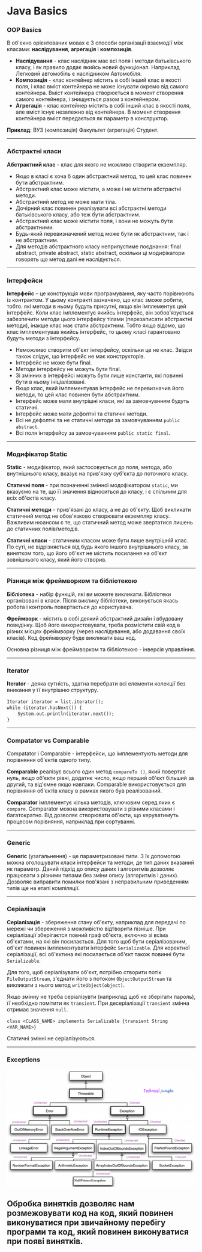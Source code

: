 # Java Basics

### OOP Basics
В об'єкно орієнтованих мовах є 3 способи організації взаємодії між класами: **наслідування**, **агрегація** і **композиція**. 
* **Наслідування** - клас наслідник має всі поля і методи батьківського класу, і як правило додає якийсь новий функціонал. Наприклад Легковий автомобіль є наслідником Автомобіля.
* **Композиція** - клас контейнер містить в собі інший клас в якості поля, і клас вміст контейнера не може існувати окремо від самого контейнера. Вміст контейнера створюється в момент створення самого контейнера, і знищується разом з контейнером.
* **Агрегація** - клас контейнер містить в собі інший клас в якості поля, але вміст існує незалежно від контейнера. В момент створення контейнера вміст передається як параметр в конструктор.

**Приклад**: ВУЗ (композиція) Факультет (агрегація) Студент.

---
### Абстрактні класи
**Абстрактний клас** - клас для якого не можливо створити екземпляр.
* Якщо в класі є хоча б один абстрактний метод, то цей клас повинен бути абстрактним.
* Абстрактний клас може містити, а може і не містити абстрактні методи.
* Абстрактний метод не може мати тіла.
* Дочірний клас повинен реалізувати всі абстрактні методи батьківського класу, або теж бути абстрактним.
* Абстрактний клас може містити поля, і вони не можуть бути абстрактними.
* Будь-який перевизначений метод може бути як абстрактним, так і не абстрактним.
* Для методів абстрактного класу неприпустиме поєднання: final abstract, private abstract, static abstract, оскільки ці модифікатори говорять що метод далі не наслідується.

---
### Інтерфейси
**Інтерфейс** – це конструкція мови програмування, яку часто порівнюють із контрактом. У цьому контракті зазначено, що клас зможе робити, тобто. які методи в ньому будуть присутні, якщо він імплементує цей інтерфейс. Коли клас імплементує якийсь інтерфейс, він зобов'язується забезпечити методи цього інтерфейсу тілами (перезаписати
абстрактні методи), інакше клас має стати абстрактним. Тобто якщо відомо, що клас імплементував якийсь інтерфейс, то цьому класі гарантовано будуть методи з інтерфейсу.
* Неможливо створити об'єкт інтерфейсу, оскільки це не клас. Звідси також слідує, що інтерфейс не має конструкторів.
* Інтерфейс не може бути final.
* Методи інтерфейсу не можуть бути final.
* Зі змінних в інтерфейсі можуть бути лише константи, які повинні бути в ньому ініціалізовані.
* Якщо клас, який імплементував інтерфейс не перевизначив його методи, то цей клас повинен бути абстрактним.
* Iнтерфейс може мати внутрішні класи, які за замовчувнням будуть статичні.
* Інтерфейс може мати дефолтні та статичні методи.
* Всі не дефолтні та не статичні методи за замовчуванням `public abstract`.
* Всі поля інтерфейсу за замовчуванням `public static final`.
---

### Модифікатор Static
**Static** - модифікатор, який застосовується до поля, метода, або внутнішнього класу, вказує на прив'язку суб'єкта до поточного класу.

**Статичні поля** - при позначенні змінної модофікатором `static`, ми вказуємо на те, що її значення відноситься до класу, і є спільним для всіх об'єктів класу.

**Статичні методи** - прив'язані до класу, а не до об'єкту. Щоб викликати статичний метод не обов'язково створювати екземпляр класу. Важливим нюансом є те, що статичний метод може звертатися лишень до статичних полів/методів.

**Статичні класи** - статичним класом може бути лише внутрішній клас. По суті, не відрізняється від будь якого іншого внутрішнього класу, за винятком того, що його об'єкт не містить посилання на об'єкт зовнішнього класу, який його створив. 

---
### Різниця між фреймворком та бібліотекою

**Бібліотека** - набір функцій, які ви можете викликати. Бібліотеки організовані в класи. Після виклику бібліотеки, виконується якась робота і контроль повертається до користувача.

**Фреймворк** - містить в собі деякий абстрактний дизайн і вбудовану поведінку. Щоб його використовувати, треба розмістити свій код в різних місцях фреймворку (через наслідування, або додавання своїх класів). Код фреймворку буде викликати ваш код.

Основна різниця між фреймворком та бібліотекою - інверсія управління.

---
### Iterator
**Iterator** - деяка сутність, здатна перебрати всі елементи колекції без вникання у її внутрішню структуру.
```
Iterator iterator = list.iterator();
while (iterator.hasNext()) {
    System.out.println(iterator.next());
}
```

---
### Compatator vs Сomparable
Compatator і Сomparable - інтерфейси, що імплементують методи для порівняння об'єктів одного типу. 

**Comparable** реалізує всього один метод `compareTo
()`, який повертає нуль, якщо об'єкти рівні, додатнє число, якщо перший об'єкт більший за другий, та від'ємне якщо навпаки. Comparable використовується для порівняння об'єктів класу в рамках якого був реалізований.

**Comparator** імплементує кілька методів, ключовим серед яких є `compare`. Comparator
 можна використовувати з різними класами і багатократно. Від дозволяє створювати об'єкти, що керуватимуть процесом порівняння, наприклад при сортуванні.

---
### Generic
**Generic** (узагальнення) - це параметризовані типи. З їх допомогою можна оголошувати класи інтерфейси та методи, де тип даних вказаний як параметр. Даний підхід до опису даних і алгоритмів дозволяє працювати з різними типами без зміни опису (алгоритмів і даних). Дозволяє виправити помилки пов'язані з неправильним приведенням типів ще на етапі компіляції.

---
### Серіалізація
**Серіалізація** - збереження стану об'єкту, наприклад для передачі по мережі чи збереження з можливістю відтворити пізніше. При серіалізації зберігаєтся повний граф об'єкта, включно зі всіма об'єктами, на які він посилається. Для того щоб бути серіалізованим, об'єкт повинен імплементувати інтерфейс `Serializable`. Для коректної серіалізації, всі об'єктина які посилається об'єкт також повинні бути `Serializable`. 

Для того, щоб серіалізувати об'єкт, потрібно створити потік `FileOutputStream`,  з'єднати його з потоком `ObjectOutputStream` та викликати з нього метод `writeObject(object)`.

Якщо змінну не треба серіалізувти (наприклад щоб не зберігати пароль), її необхідно помітити як `transient`. При десеріалізації `transient` змінна отримає значення `null`.
```
class <CLASS_NAME> implements Serializable {transient String <VAR_NAME>}
```
Статичні змінні не серіалізуються.

---
### Exceptions

![Exception hierachy diagram](ExceptionClassHierarchy.png "Exception hierachy diagram")

Обробка винятків дозволяє нам розмежовувати код на код, який повинен виконуватися при звичайному перебігу програми та код, який повинен виконуватися при появі винятків.
---




